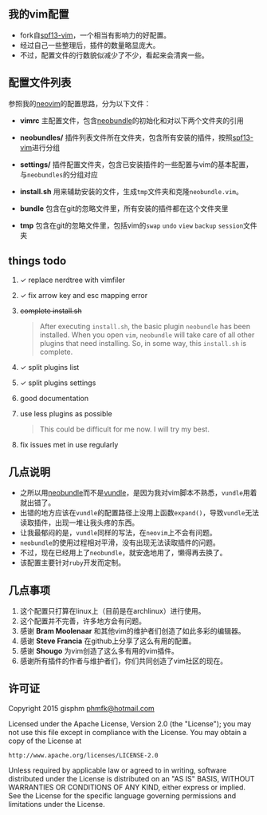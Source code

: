 ## 我的vim配置
+ fork自[spf13-vim][1]，一个相当有影响力的好配置。
+ 经过自己一些整理后，插件的数量略显庞大。
+ 不过，配置文件的行数貌似减少了不少，看起来会清爽一些。

## 配置文件列表
参照我的[neovim][2]的配置思路，分为以下文件：

+ __vimrc__             主配置文件，包含[neobundle][4]的初始化和对以下两个文件夹的引用
+ __neobundles/__       插件列表文件所在文件夹，包含所有安装的插件，按照[spf13-vim][1]进行分组
+ __settings/__    插件配置文件夹，包含已安装插件的一些配置与vim的基本配置，与`neobundles`的分组对应

+ __install.sh__ 用来辅助安装的文件，生成`tmp`文件夹和克隆`neobundle.vim`。
+ __bundle__ 包含在git的忽略文件里，所有安装的插件都在这个文件夹里
+ __tmp__ 包含在git的忽略文件里，包括vim的`swap` `undo` `view` `backup` `session`文件夹

## things todo
1. ✓ replace nerdtree with vimfiler
2. ✓ fix arrow key and esc mapping error
3. ~~complete install.sh~~

    > After executing `install.sh`, the basic plugin `neobundle` has been installed.
    > When you open `vim`, `neobundle` will take care of all other plugins that need installing.
    > So, in some way, this `install.sh` is complete.

4. ✓ split plugins list
4. ✓ split plugins settings
4. good documentation
5. use less plugins as possible

    > This could be difficult for me now. I will try my best.

6. fix issues met in use regularly

## 几点说明
+ 之所以用[neobundle][4]而不是[vundle][3]，是因为我对vim脚本不熟悉，`vundle`用着就出错了。
+ 出错的地方应该在`vundle`的配置路径上没用上函数`expand()`，导致`vundle`无法读取插件，出现一堆让我头疼的东西。
+ 让我最郁闷的是，`vundle`同样的写法，在`neovim`上不会有问题。
+ `neobundle`的使用过程相对平滑，没有出现无法读取插件的问题。
+ 不过，现在已经用上了`neobundle`，就安逸地用了，懒得再去换了。
+ 该配置主要针对`ruby`开发而定制。

## 几点事项
1. 这个配置只打算在linux上（目前是在archlinux）进行使用。
2. 这个配置并不完善，许多地方会有问题。
3. 感谢 __Bram Moolenaar__ 和其他vim的维护者们创造了如此多彩的编辑器。
3. 感谢 __Steve Francia__ 在github上分享了这么有用的配置。
4. 感谢 __Shougo__ 为vim创造了这么多有用的vim插件。
5. 感谢所有插件的作者与维护者们，你们共同创造了vim社区的现在。

## 许可证
Copyright 2015 gisphm <phmfk@hotmail.com>

Licensed under the Apache License, Version 2.0 (the "License");
you may not use this file except in compliance with the License.
You may obtain a copy of the License at

    http://www.apache.org/licenses/LICENSE-2.0

Unless required by applicable law or agreed to in writing, software
distributed under the License is distributed on an "AS IS" BASIS,
WITHOUT WARRANTIES OR CONDITIONS OF ANY KIND, either express or implied.
See the License for the specific language governing permissions and
limitations under the License.

[1]: https://github.com/spf13/spf13-vim.git
[2]: https://github.com/gisphm/myneovimrc.git
[3]: https://github.com/gmarik/Vundle.vim.git
[4]: https://github.com/Shougo/neobundle.vim.git
